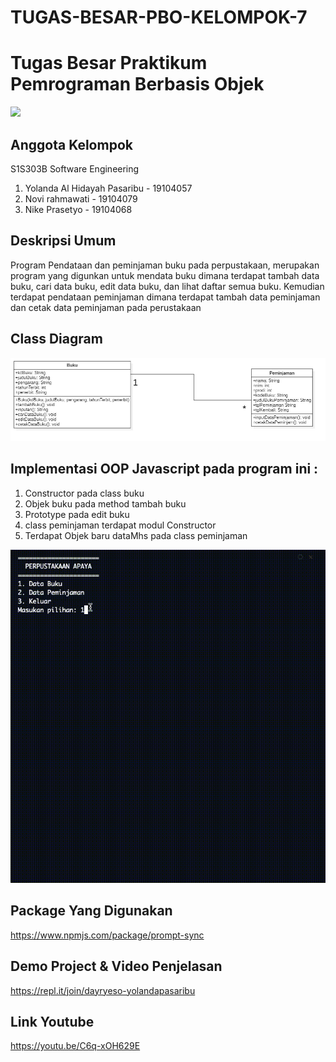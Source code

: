 # TUGAS-BESAR-PBO-KELOMPOK-7
# Tugas Besar Praktikum Pemrograman Berbasis Objek
![](https://user-images.githubusercontent.com/43981051/103869569-12f62000-50fd-11eb-86ef-657fdb81da3f.png)
## Anggota Kelompok
S1S303B Software Engineering
1. Yolanda Al Hidayah Pasaribu - 19104057
2. Novi rahmawati - 19104079
3. Nike Prasetyo - 19104068

## Deskripsi Umum
Program Pendataan dan peminjaman buku pada perpustakaan, merupakan program yang digunkan untuk mendata buku dimana terdapat tambah data buku, cari data buku, edit data buku, dan lihat daftar semua buku. Kemudian terdapat pendataan peminjaman dimana terdapat tambah data peminjaman dan cetak data peminjaman pada perustakaan

## Class Diagram

<img src = "https://github.com/NikePrasetyo/Tugas-Besar-Pbo-Kelompok-7/blob/main/Class%20Diagram.jpeg">

## Implementasi OOP Javascript pada program ini :
1. Constructor pada class buku
2. Objek buku pada method tambah buku
3. Prototype pada edit buku
4. class peminjaman terdapat modul Constructor
5. Terdapat Objek baru dataMhs pada class peminjaman

<img src = "https://github.com/NikePrasetyo/Tugas-Besar-Pbo-Kelompok-7/blob/main/Output.gif.gif">

## Package Yang Digunakan
https://www.npmjs.com/package/prompt-sync

## Demo Project & Video Penjelasan
https://repl.it/join/dayryeso-yolandapasaribu

## Link Youtube
https://youtu.be/C6q-xOH629E
